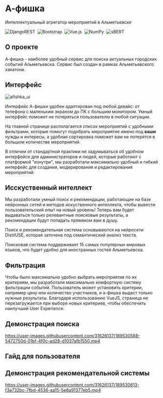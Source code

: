 # А-фишка

Интеллектуальный агрегатор мероприятий в Альметьевске

![DjangoREST](https://img.shields.io/badge/DJANGO-REST-ff1709?style=for-the-badge&logo=django&logoColor=white&color=ff1709&labelColor=gray)&nbsp;
![Bootstrap](https://img.shields.io/badge/bootstrap-%23563D7C.svg?style=for-the-badge&logo=bootstrap&logoColor=white)&nbsp;
![Vue.js](https://img.shields.io/badge/vuejs-%2335495e.svg?style=for-the-badge&logo=vuedotjs&logoColor=%234FC08D)&nbsp;
![NumPy](https://img.shields.io/badge/numpy-%23013243.svg?style=for-the-badge&logo=numpy&logoColor=white)&nbsp;
![sBERT](https://img.shields.io/badge/sBERT-sentence--transformers-blue?style=for-the-badge&logo=appveyor)

## О проекте
А-фишка - наиболее удобный сервис для поиска актуальных городских событий Альметьевска. Сервис был создан в рамках Альметьевского хакатона.

## Интерфейс
![afishka_ui](https://user-images.githubusercontent.com/78598932/189531238-4515f932-90dc-4678-a360-09adde47ead1.png)

Интерфейс А-фишки удобен адаптирован под любой девайс: от телефона с маленьким экраном до ПК с большим монитором. Умный интерфейс поможет не потеряться пользователю в любой ситуации. 

На главной странице располагается список мероприятий с удобными фильтрами, которые помогут подобрать мероприятие имено под **ваши** нужды и интересы, а удобная сортировка поможет вам не потерятся в большом количестве мероприятий.

В отличии от стандартной практики не задумываться об удобном интерфейсе для администраторов и людей, которые работают с платформой "изнутри", мы разработали максимально удобный и гибкий интерфейс для создания, модерирования и редактирования мероприятий.

## Исскуственный интеллект
Мы разработали умный поиск и рекомендации, работающие на базе нейронных сетей и методов искуственного интеллекта, чтобы вывести пользовательский опыт на новый уровень! Теперь вам будет выдаваться только релевантные поисковые результаты, а рекомендации будут попадать прямяком вам в душу.

Поиск и рекомендательная система основываются на нейросети DistilUSE, которая заточена под семантический анализ текста.

Поисковая система поддерживает 15 самых популярных мировых языков, что будет удобно для иностранных гостей Альметьевска. 

## Фильтрация 
Чтобы было максимально удобно выбрать мероприятия по их критериям, мы разработали максимально комфортную систему фильтрации событий. Пользователь может установить критерии, например цену или количество участников, и а-фишка выдаст только нужные результаты. Благодаря использованию VueJS, страница не перезагружается при выборе новых критериев, чтобы обеспечить наилучший User Experience.

## Демонстрация поиска


https://user-images.githubusercontent.com/31626137/189530588-5472750d-01bf-4f0c-ad28-d1037afb1550.mp4


## Гайд для пользователя



## Демонстрация рекомендательной системы


https://user-images.githubusercontent.com/31626137/189530613-f3a732bc-7fbd-4536-aa15-5e8a91377eb5.mp4

